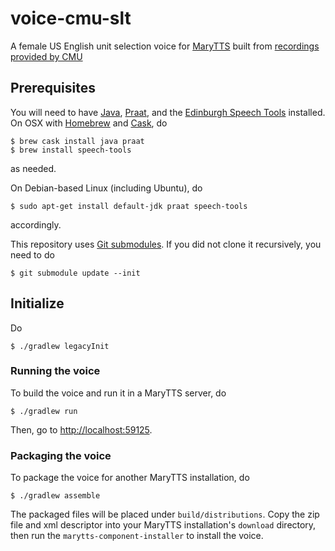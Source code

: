 # voice-cmu-slt

A female US English unit selection voice for [MaryTTS](http://mary.dfki.de/) built from [recordings provided by CMU](http://festvox.org/cmu_arctic/)

## Prerequisites

You will need to have [Java](https://www.java.com/), [Praat](http://praat.org/), and the [Edinburgh Speech Tools](http://www.cstr.ed.ac.uk/projects/speech_tools/) installed.
On OSX with [Homebrew](http://brew.sh/) and [Cask](http://caskroom.io/), do
```
$ brew cask install java praat
$ brew install speech-tools
```
as needed.

On Debian-based Linux (including Ubuntu), do
```
$ sudo apt-get install default-jdk praat speech-tools
```
accordingly.

This repository uses [Git submodules](https://git-scm.com/docs/git-submodule).
If you did not clone it recursively, you need to do
```
$ git submodule update --init
```

## Initialize

Do
```
$ ./gradlew legacyInit
```

### Running the voice

To build the voice and run it in a MaryTTS server, do
```
$ ./gradlew run
```
Then, go to [http://localhost:59125](http://localhost:59125/).

### Packaging the voice

To package the voice for another MaryTTS installation, do
```
$ ./gradlew assemble
```
The packaged files will be placed under `build/distributions`.
Copy the zip file and xml descriptor into your MaryTTS installation's `download` directory, then run the `marytts-component-installer` to install the voice.
